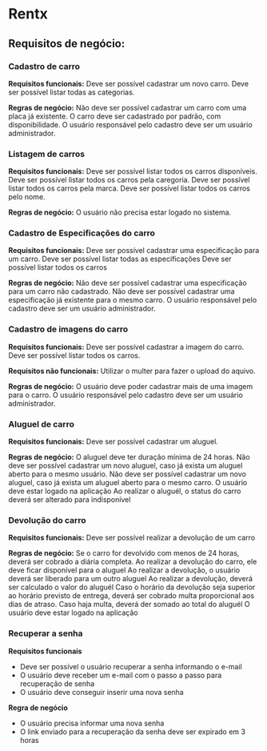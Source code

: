 <h1>Rentx</h1>

## Requisitos de negócio:

### Cadastro de carro

**Requisitos funcionais:**
Deve ser possível cadastrar um novo carro.
Deve ser possível listar todas as categorias.

**Regras de negócio:**
Não deve ser possível cadastrar um carro com uma placa já existente.
O carro deve ser cadastrado por padrão, com disponibilidade.
O usuário responsável pelo cadastro deve ser um usuário administrador.

### Listagem de carros

**Requisitos funcionais:**
Deve ser possível listar todos os carros disponíveis.
Deve ser possível listar todos os carros pela caregoria.
Deve ser possível listar todos os carros pela marca.
Deve ser possível listar todos os carros pelo nome.

**Regras de negócio:**
O usuário não precisa estar logado no sistema.

### Cadastro de Especificações do carro

**Requisitos funcionais:**
Deve ser possível cadastrar uma especificação para um carro.
Deve ser possível listar todas as especificações
Deve ser possível listar todos os carros

**Regras de negócio:**
Não deve ser possível cadastrar uma especificação para um carro não cadastrado.
Não deve ser possível cadastrar uma especificação já existente para o mesmo carro.
O usuário responsável pelo cadastro deve ser um usuário administrador.

### Cadastro de imagens do carro

**Requisitos funcionais:**
Deve ser possível cadastrar a imagem do carro.
Deve ser possível listar todos os carros.

**Requisitos não funcionais:**
Utilizar o multer para fazer o upload do aquivo.

**Regras de negócio:**
O usuário deve poder cadastrar mais de uma imagem para o carro.
O usuário responsável pelo cadastro deve ser um usuário administrador.

### Aluguel de carro

**Requisitos funcionais:**
Deve ser possível cadastrar um aluguel.

**Regras de negócio:**
O aluguel deve ter duração mínima de 24 horas.
Não deve ser possível cadastrar um novo aluguel, caso já exista um aluguel aberto para o mesmo usuário.
Não deve ser possível cadastrar um novo aluguel, caso já exista um aluguel aberto para o mesmo carro.
O usuário deve estar logado na aplicação
Ao realizar o aluguél, o status do carro deverá ser alterado para indisponível

### Devolução do carro

**Requisitos funcionais:**
Deve ser possível realizar a devolução de um carro

**Regras de negócio:**
Se o carro for devolvido com menos de 24 horas, deverá ser cobrado a diária completa.
Ao realizar a devolução do carro, ele deve ficar disponível para o aluguel
Ao realizar a devolução, o usuário deverá ser liberado para um outro aluguel
Ao realizar a devolução, deverá ser calculado o valor do aluguél
Caso o horário da devolução seja superior ao horário previsto de entrega, deverá ser cobrado multa proporcional aos dias de atraso.
Caso haja multa, deverá der somado ao total do aluguél
O usuário deve estar logado na aplicação

### Recuperar a senha

**Requisitos funcionais**
- Deve ser possível o usuário recuperar a senha informando o e-mail
- O usuário deve receber um e-mail com o passo a passo para recuperação de senha
- O usuário deve conseguir inserir uma nova senha

**Regra de negócio**
- O usuário precisa informar uma nova senha
- O link enviado para a recuperação da senha deve ser expirado em 3 horas
